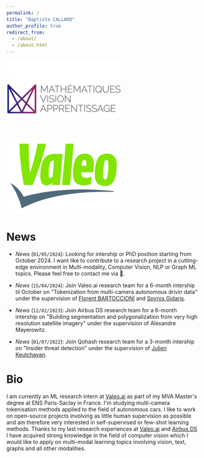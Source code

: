 ```yaml
---
permalink: /
title: "Baptiste CALLARD"
author_profile: true
redirect_from: 
  - /about/
  - /about.html
---
```



<img src="/images/mva_logo.png" alt="MVA" width="300" height="200" /> <img src="/images/valeo_logo.png" alt="Valeo.ai" width="300" height="200" />


News
======

- *News* (`01/05/2024`): Looking for intership or PhD position starting from October 2024. I want like to contribute to a research project in a cutting-edge environment in Multi-modality, Computer Vision, NLP or Graph ML topics. Please feel free to contact me via 📩.

- *News* (`15/04/2024`):
Join Valeo.ai research team for a 6-month intership til October on "Tokenization from multi-camera autonomous drivin data" under the supervision of [Florent BARTOCCIONI](https://scholar.google.com/citations?user=SemxkMwAAAAJ&hl=fr) and [Spyros Gidaris](https://scholar.google.fr/citations?user=7atfg7EAAAAJ&hl=en).

- *News* (`12/02/2023`):
Join Airbus DS research team for a 6-month intership on "Building segmentation and polygonalization from very high resolution satellite imagery" under the supervision of Alexandre Mayerowitz.

- *News* (`01/07/2022`):
Join Qohash research team for a 3-month intership on "Insider threat detection" under the supervision of [Julien Keutchayan](https://dblp.org/pid/202/2872.html).

Bio
======
I am currently an ML research intern at [Valeo.ai](https://valeoai.github.io/blog/) as part of my MVA Master's degree at ENS Paris-Saclay in France. I'm studying multi-camera tokenisation methods applied to the field of autonomous cars. I like to work on open-source projects involving as little human supervision as possible and am therefore very interested in self-supervised or few-shot learning methods. Thanks to my last research experiences at [Valeo.ai](https://valeoai.github.io/blog/) and [Airbus DS](https://www.airbus.com/fr/space/space-made-in-france-by-airbus) I have acquired strong knowledge in the field of computer vision which I would like to apply on multi-modal learning topics involving vision, text, graphs and all other modalities.
